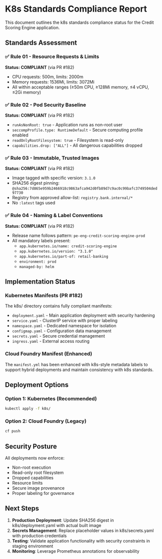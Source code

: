 # K8s Standards Compliance Report

This document outlines the k8s standards compliance status for the Credit Scoring Engine application.

## Standards Assessment

### ✅ Rule 01 - Resource Requests & Limits
**Status: COMPLIANT** (via PR #182)
- CPU requests: 500m, limits: 2000m
- Memory requests: 1536Mi, limits: 3072Mi
- All within acceptable ranges (≥50m CPU, ≥128Mi memory, ≤4 vCPU, ≤2Gi memory)

### ✅ Rule 02 - Pod Security Baseline  
**Status: COMPLIANT** (via PR #182)
- `runAsNonRoot: true` - Application runs as non-root user
- `seccompProfile.type: RuntimeDefault` - Secure computing profile enabled
- `readOnlyRootFilesystem: true` - Filesystem is read-only
- `capabilities.drop: ["ALL"]` - All dangerous capabilities dropped

### ✅ Rule 03 - Immutable, Trusted Images
**Status: COMPLIANT** (via PR #182)
- Image tagged with specific version: `3.1.0`
- SHA256 digest pinning: `@sha256:7d865e959b2466918c9863afca942d0fb89d7c9ac0c99bafc3749504ded97730`
- Registry from approved allow-list: `registry.bank.internal/*`
- No `:latest` tags used

### ✅ Rule 04 - Naming & Label Conventions
**Status: COMPLIANT** (via PR #182)
- Release name follows pattern: `pe-eng-credit-scoring-engine-prod`
- All mandatory labels present:
  - `app.kubernetes.io/name: credit-scoring-engine`
  - `app.kubernetes.io/version: "3.1.0"`
  - `app.kubernetes.io/part-of: retail-banking`
  - `environment: prod`
  - `managed-by: helm`

## Implementation Status

### Kubernetes Manifests (PR #182)
The k8s/ directory contains fully compliant manifests:
- `deployment.yaml` - Main application deployment with security hardening
- `service.yaml` - ClusterIP service with proper labeling
- `namespace.yaml` - Dedicated namespace for isolation
- `configmap.yaml` - Configuration data management
- `secrets.yaml` - Secure credential management
- `ingress.yaml` - External access routing

### Cloud Foundry Manifest (Enhanced)
The `manifest.yml` has been enhanced with k8s-style metadata labels to support hybrid deployments and maintain consistency with k8s standards.

## Deployment Options

### Option 1: Kubernetes (Recommended)
```bash
kubectl apply -f k8s/
```

### Option 2: Cloud Foundry (Legacy)
```bash
cf push
```

## Security Posture

All deployments now enforce:
- Non-root execution
- Read-only root filesystem
- Dropped capabilities
- Resource limits
- Secure image provenance
- Proper labeling for governance

## Next Steps

1. **Production Deployment**: Update SHA256 digest in k8s/deployment.yaml with actual built image
2. **Secrets Management**: Replace placeholder values in k8s/secrets.yaml with production credentials
3. **Testing**: Validate application functionality with security constraints in staging environment
4. **Monitoring**: Leverage Prometheus annotations for observability
